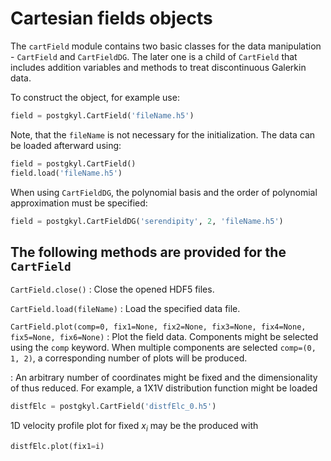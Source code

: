 # Cartesian fields objects

The `cartField` module contains two basic classes for the data
manipulation - `CartField` and `CartFieldDG`. The later one is a child
of `CartField` that includes addition variables and methods to treat
discontinuous Galerkin data.

To construct the object, for example use:
```python
field = postgkyl.CartField('fileName.h5')
```

Note, that the `fileName` is not necessary for the initialization. The
data can be loaded afterward using:
```python
field = postgkyl.CartField()
field.load('fileName.h5')
```

When using `CartFieldDG`, the polynomial basis and the order of
polynomial approximation must be specified:
```python
field = postgkyl.CartFieldDG('serendipity', 2, 'fileName.h5')
```

## The following methods are provided for the `CartField`

`CartField.close()`
:  Close the opened HDF5 files.

`CartField.load(fileName)`
:  Load the specified data file.

`CartField.plot(comp=0, fix1=None, fix2=None, fix3=None, fix4=None, fix5=None, fix6=None)`
: Plot the field data.  Components might be
  selected using the `comp` keyword. When multiple components are
  selected `comp=(0, 1, 2)`, a corresponding number of plots will be
  produced.

: An arbitrary number of coordinates might be fixed and the
  dimensionality of thus reduced. For example, a 1X1V distribution
  function might be loaded
  
  ```python
  distfElc = postgkyl.CartField('distfElc_0.h5')
  ```
  
  1D velocity profile plot for fixed $x_i$ may be the produced with
  
  ```python
  distfElc.plot(fix1=i)
  ```


